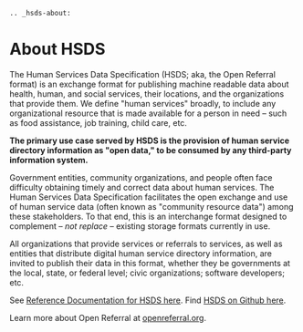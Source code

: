 ```eval_rst
.. _hsds-about:
```

About HSDS
=====

The Human Services Data Specification (HSDS; aka, the Open Referral format) is an exchange format for publishing machine readable data about health, human, and social services, their locations, and the organizations that provide them. We define "human services" broadly, to include any organizational resource that is made available for a person in need – such as food assistance, job training, child care, etc. 

**The primary use case served by HSDS is the provision of human service directory information as "open data," to be consumed by any third-party information system.**

Government entities, community organizations, and people often face difficulty obtaining timely and correct data about human services. The Human Services Data Specification facilitates the open exchange and use of human service data (often known as "community resource data") among these stakeholders. To that end, this is an interchange format designed to complement – _not replace_ – existing storage formats currently in use.

All organizations that provide services or referrals to services, as well as entities that distribute digital human service directory information, are invited to publish their data in this format, whether they be governments at the local, state, or federal level; civic organizations; software developers; etc.

See [Reference Documentation for HSDS here](http://docs.openreferral.org/en/latest/hsds/reference/). Find [HSDS on Github here](https://github.com/openreferral/specification).

Learn more about Open Referral at [openreferral.org](https://openreferral.org).
